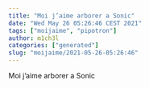 ```yaml
---
title: "Moi j’aime arborer a Sonic"
date: "Wed May 26 05:26:46 CEST 2021"
tags: ["moijaime", "pipotron"]
author: m1ch3l
categories: ["generated"]
slug: "moijaime/2021-05-26-05:26:46"
---
```


Moi j’aime arborer a Sonic
